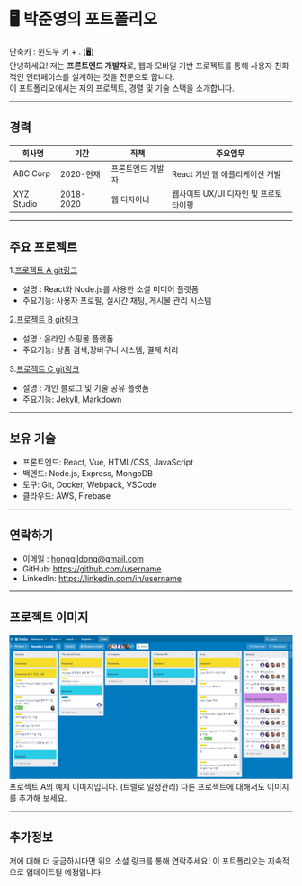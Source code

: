 # 🖥️ 박준영의 포트폴리오

단축키 : 윈도우 키 + . (🖥️)  
안녕하세요! 저는 **프론트엔드 개발자**로, 웹과 모바일 기반 프로젝트를 통해 사용자 친화적인 인터페이스를 설계하는 것을 전문으로 합니다.  
이 포트폴리오에서는 저의 프로젝트, 경렬 및 기술 스택을 소개합니다.

---

<h2 style="border-bottom: none;">경력</h2>

| 회사명     | 기간      | 직책              | 주요업무                              |
| ---------- | --------- | ----------------- | ------------------------------------- |
| ABC Corp   | 2020-현재 | 프론트엔드 개발자 | React 기반 웹 애플리케이션 개발       |
| XYZ Studio | 2018-2020 | 웹 디자이너       | 웹사이트 UX/UI 디자인 및 프로토타이핑 |

---

<h2 style="border-bottom: none;">주요 프로젝트</h2>

1.[프로젝트 A git링크][gitlinka]

[gitlinka]: https://github.com/username/project-a

- 설명 : React와 Node.js를 사용한 소셜 미디어 플랫폼
- 주요기능: 사용자 프로필, 실시간 채팅, 게시물 관리 시스템

2.[프로젝트 B git링크][gitlinkb]

[gitlinkb]: https://github.com/username/project-b

- 설명 : 온라인 쇼핑몰 플랫폼
- 주요기능: 상품 검색,장바구니 시스템, 결제 처리

3.[프로젝트 C git링크][gitlinkc]

[gitlinkc]: https://github.com/username/project-c

- 설명 : 개인 블로그 및 기술 공유 플랫폼
- 주요기능: Jekyll, Markdown

---

<h2 style="border-bottom: none;">보유 기술</h2>

- 프론트엔드: React, Vue, HTML/CSS, JavaScript
- 백엔드: Node.js, Express, MongoDB
- 도구: Git, Docker, Webpack, VSCode
- 클라우드: AWS, Firebase

---

<h2 style="border-bottom: none;">연락하기</h2>

- 이메일 : <honggildong@gmail.com>
- GitHub: <https://github.com/username>
- LinkedIn: <https://linkedin.com/in/username>

---

<h2 style="border-bottom: none;">프로젝트 이미지</h2>

![Alt text](./image.png)
프로젝트 A의 예제 이미지입니다. (트렐로 일정관리) 다른 프로젝트에 대해서도 이미지를 추가해 보세요.

---

<h2 style="border-bottom: none;">추가정보</h2>

저에 대해 더 궁금하시다면 위의 소셜 링크를 통해 연락주세요! 이 포트폴리오는 지속적으로 업데이트될 예정입니다.
